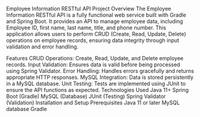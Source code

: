 Employee Information RESTful API
Project Overview
The Employee Information RESTful API is a fully functional web service built with Gradle and Spring Boot. It provides an API to manage employee data, including Employee ID, first name, last name, title, and phone number. This application allows users to perform CRUD (Create, Read, Update, Delete) operations on employee records, ensuring data integrity through input validation and error handling.

Features
CRUD Operations: Create, Read, Update, and Delete employee records.
Input Validation: Ensures data is valid before being processed using Spring Validator.
Error Handling: Handles errors gracefully and returns appropriate HTTP responses.
MySQL Integration: Data is stored persistently in a MySQL database.
Unit Testing: Tests are implemented using JUnit to ensure the API functions as expected.
Technologies Used
Java 11+
Spring Boot (Gradle)
MySQL (Database)
JUnit (Testing)
Spring Validator (Validation)
Installation and Setup
Prerequisites
Java 11 or later
MySQL database
Gradle

